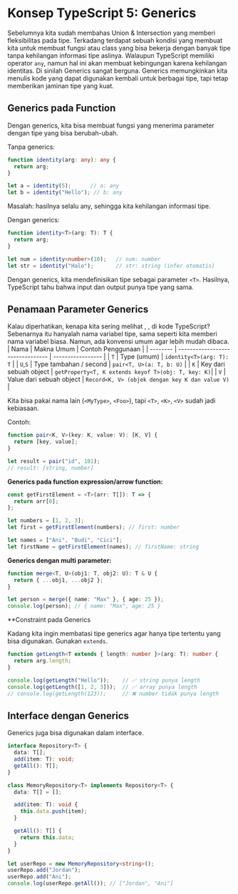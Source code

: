 # Konsep TypeScript 5: Generics
Sebelumnya kita sudah membahas Union & Intersection yang memberi fleksibilitas pada tipe. Terkadang terdapat sebuah kondisi yang membuat kita untuk membuat fungsi atau class yang bisa bekerja dengan banyak tipe tanpa kehilangan informasi tipe aslinya. Walaupun TypeScript memiliki operator `any`, namun hal ini akan membuat kebingungan karena kehilangan identitas. Di sinilah Generics sangat berguna. Generics memungkinkan kita menulis kode yang dapat digunakan kembali untuk berbagai tipe, tapi tetap memberikan jaminan tipe yang kuat.

## Generics pada Function

Dengan generics, kita bisa membuat fungsi yang menerima parameter dengan tipe yang bisa berubah-ubah.

Tanpa generics:
```ts
function identity(arg: any): any {
  return arg;
}

let a = identity(5);      // a: any
let b = identity("Hello"); // b: any
```
Masalah: hasilnya selalu any, sehingga kita kehilangan informasi tipe.

Dengan generics:
```ts
function identity<T>(arg: T): T {
  return arg;
}

let num = identity<number>(10);   // num: number
let str = identity("Halo");       // str: string (infer otomatis)
```
Dengan generics, kita mendefinisikan tipe sebagai parameter `<T>`. Hasilnya, TypeScript tahu bahwa input dan output punya tipe yang sama.

## Penamaan Parameter Generics
Kalau diperhatikan, kenapa kita sering melihat <T>, <K>, <V> di kode TypeScript?
Sebenarnya itu hanyalah nama variabel tipe, sama seperti kita memberi nama variabel biasa.
Namun, ada konvensi umum agar lebih mudah dibaca.
| Nama     | Makna Umum                        | Contoh Penggunaan                                  |
| -------- | --------------------------------  | -----------------                                  |
| `T`      | Type (umum)                       | `identity<T>(arg: T): T`                           |
| `U`,`S`  | Type tambahan / second            | `pair<T, U>(a: T, b: U)`                           |
| `K`      | Key dari sebuah object            | `getProperty<T, K extends keyof T>(obj: T, key: K)`|
| `V`      | Value dari sebuah object          | `Record<K, V> (objek dengan key K dan value V)`    |

Kita bisa pakai nama lain (`<MyType>`, `<Foo>`), tapi `<T>`, `<K>`, `<V>` sudah jadi kebiasaan.

Contoh:
```ts
function pair<K, V>(key: K, value: V): [K, V] {
  return [key, value];
}

let result = pair("id", 101); 
// result: [string, number]
```

**Generics pada function expression/arrow function:**
```ts
const getFirstElement = <T>(arr: T[]): T => {
  return arr[0];
};

let numbers = [1, 2, 3];
let first = getFirstElement(numbers); // first: number

let names = ["Ani", "Budi", "Cici"];
let firstName = getFirstElement(names); // firstName: string
```

**Generics dengan multi parameter:**
```ts
function merge<T, U>(obj1: T, obj2: U): T & U {
  return { ...obj1, ...obj2 };
}

let person = merge({ name: "Max" }, { age: 25 });
console.log(person); // { name: "Max", age: 25 }
```

**Constraint pada Generics

Kadang kita ingin membatasi tipe generics agar hanya tipe tertentu yang bisa digunakan.
Gunakan `extends`.
```ts
function getLength<T extends { length: number }>(arg: T): number {
  return arg.length;
}

console.log(getLength("Hello"));    // ✅ string punya length
console.log(getLength([1, 2, 3]));  // ✅ array punya length
// console.log(getLength(123));     // ❌ number tidak punya length
```

## Interface dengan Generics

Generics juga bisa digunakan dalam interface.
```ts
interface Repository<T> {
  data: T[];
  add(item: T): void;
  getAll(): T[];
}

class MemoryRepository<T> implements Repository<T> {
  data: T[] = [];

  add(item: T): void {
    this.data.push(item);
  }

  getAll(): T[] {
    return this.data;
  }
}

let userRepo = new MemoryRepository<string>();
userRepo.add("Jordan");
userRepo.add("Ani");
console.log(userRepo.getAll()); // ["Jordan", "Ani"]
```